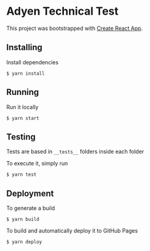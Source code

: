 # Adyen Technical Test

This project was bootstrapped with [Create React App](https://github.com/facebook/create-react-app).

## Installing

Install dependencies

```
$ yarn install
```

## Running

Run it locally

```
$ yarn start
```

## Testing

Tests are based in `__tests__` folders inside each folder

To execute it, simply run

```
$ yarn test
```

## Deployment

To generate a build

```
$ yarn build
```

To build and automatically deploy it to GitHub Pages

```
$ yarn deploy
```
